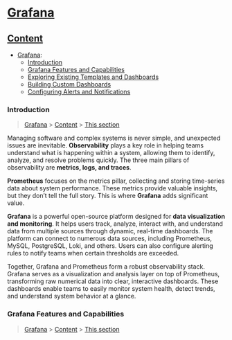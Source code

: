 # [Grafana](#Grafana)

## [Content](#content)

- [Grafana](Grafana.md):
    - [Introduction](#introduction)
    - [Grafana Features and Capabilities](#features)
    - [Exploring Existing Templates and Dashboards](#templates)
    - [Building Custom Dashboards](#building)
    - [Configuring Alerts and Notifications](#alerts)


### Introduction
> [Grafana](#Grafana) > [Content](#content) > [This section](#introduction)

Managing software and complex systems is never simple, and unexpected issues are inevitable. **Observability** plays a key role in helping teams understand what is happening within a system, allowing them to identify, analyze, and resolve problems quickly. The three main pillars of observability are **metrics, logs, and traces**.

**Prometheus** focuses on the metrics pillar, collecting and storing time-series data about system performance. These metrics provide valuable insights, but they don’t tell the full story. This is where **Grafana** adds significant value.

**Grafana** is a powerful open-source platform designed for **data visualization and monitoring**. It helps users track, analyze, interact with, and understand data from multiple sources through dynamic, real-time dashboards. The platform can connect to numerous data sources, including Prometheus, MySQL, PostgreSQL, Loki, and others. Users can also configure alerting rules to notify teams when certain thresholds are exceeded.

Together, Grafana and Prometheus form a robust observability stack. Grafana serves as a visualization and analysis layer on top of Prometheus, transforming raw numerical data into clear, interactive dashboards. These dashboards enable teams to easily monitor system health, detect trends, and understand system behavior at a glance.

### Grafana Features and Capabilities
> [Grafana](#Grafana) > [Content](#content) > [This section](#features)

